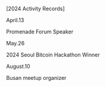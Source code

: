 [2024 Activity Records]

April.13

Promenade Forum
Speaker

May.26

2024 Seoul Bitcoin Hackathon
Winner

August.10

Busan meetup
organizer
